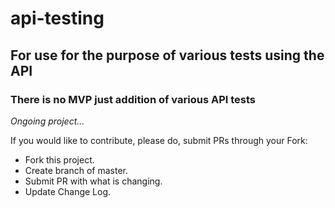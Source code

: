 # api-testing
## For use for the purpose of various tests using the API
### There is no MVP just addition of various API tests

*Ongoing project...*

If you would like to contribute, please do, submit PRs through your Fork:
- Fork this project.
- Create branch of master.
- Submit PR with what is changing.
- Update Change Log.

